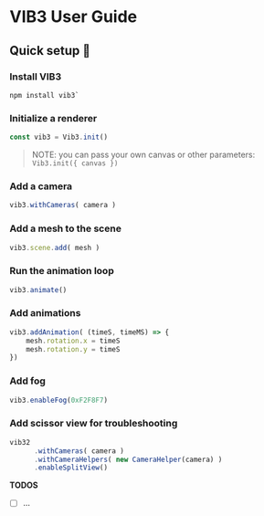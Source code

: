 # VIB3 User Guide

## Quick setup 🚀

### Install VIB3
```
npm install vib3`
```
### Initialize a renderer
```typescript
const vib3 = Vib3.init()
```

> NOTE: you can pass your own canvas or other parameters: 
> `Vib3.init({ canvas })` 

### Add a camera
```typescript
vib3.withCameras( camera )
```

### Add a mesh to the scene
```typescript
vib3.scene.add( mesh )
```

### Run the animation loop
```typescript
vib3.animate()
```

### Add animations
```typescript
vib3.addAnimation( (timeS, timeMS) => {
    mesh.rotation.x = timeS
    mesh.rotation.y = timeS
})
```

### Add fog
```typescript
vib3.enableFog(0xF2F8F7)
```

### Add scissor view for troubleshooting
```typescript
vib32
      .withCameras( camera )
      .withCameraHelpers( new CameraHelper(camera) )
      .enableSplitView()
```

__TODOS__
-[ ] ...
